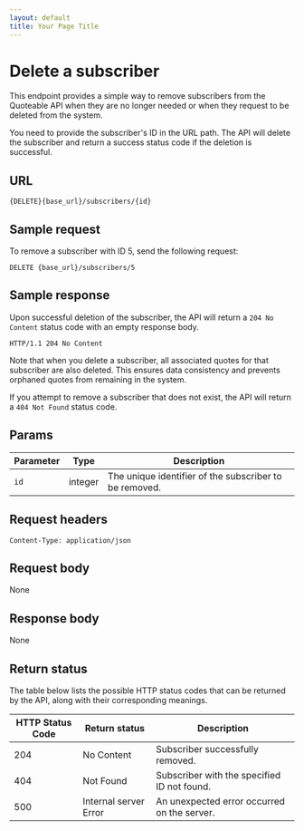 ```yaml
---
layout: default
title: Your Page Title
---
```


# Delete a subscriber

This endpoint provides a simple way to remove subscribers from the Quoteable API when they are no longer needed or when they request to be deleted from the system.

You need to provide the subscriber's ID in the URL path. The API will delete the subscriber and return a success status code if the deletion is successful.

## URL

```shell
{DELETE}{base_url}/subscribers/{id}
```

## Sample request

To remove a subscriber with ID 5, send the following request:

```shell
DELETE {base_url}/subscribers/5
```

## Sample response

Upon successful deletion of the subscriber, the API will return a `204 No Content` status code with an empty response body.

```text
HTTP/1.1 204 No Content
```

Note that when you delete a subscriber, all associated quotes for that subscriber are also deleted. This ensures data consistency and prevents orphaned quotes from remaining in the system.

If you attempt to remove a subscriber that does not exist, the API will return a `404 Not Found` status code.

## Params

| Parameter | Type | Description |
| ------------- | ----------- | ----------- |
| `id` | integer | The unique identifier of the subscriber to be removed. |

## Request headers

```shell
Content-Type: application/json
```

## Request body

None

## Response body

None

## Return status

The table below lists the possible HTTP status codes that can be returned by the API, along with their corresponding meanings.

| HTTP Status Code | Return status | Description |
| ------------- | ----------- | ----------- |
| 204 | No Content | Subscriber successfully removed. |
| 404 | Not Found | Subscriber with the specified ID not found. |
| 500 | Internal server Error | An unexpected error occurred on the server. |
